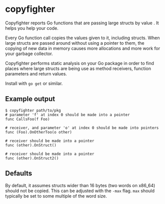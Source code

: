 copyfighter
===========

Copyfighter reports Go functions that are passing large structs by value . It
helps you help your code.

Every Go function call copies the values given to it, including structs. When
large structs are passed around without using a pointer to them, the copying of
new data in memory causes more allocations and more work for your garbage
collector.

Copyfighter performs static analysis on your Go package in order to find places
where large structs are being use as method receivers, function parameters and
return values.

Install with `go get` or similar.

Example output
---------------
    $ copyfighter path/to/pkg
    # parameter 'f' at index 0 should be made into a pointer
    func CallsFoo(f Foo)
    
    # receiver, and parameter 'o' at index 0 should be made into pointers
    func (Foo).OnOtherToo(o other)
    
    # receiver should be made into a pointer
    func (other).OnStruct()
    
    # receiver should be made into a pointer
    func (other).OnStruct2()


Defaults
--------
By default, it assumes structs wider than 16 bytes (two words on x86\_64) should
not be copied. This can be adjusted with the `-max` flag. `max` should typically
be set to some multiple of the word size.
